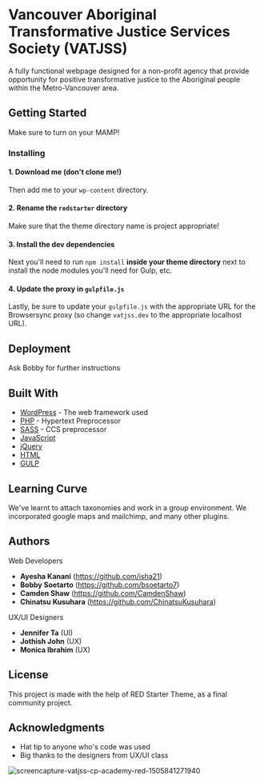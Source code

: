 # Vancouver Aboriginal Transformative Justice Services Society (VATJSS)

A fully functional webpage designed for a non-profit agency that provide opportunity for positive transformative justice to the Aboriginal people within the Metro-Vancouver area.

## Getting Started

Make sure to turn on your MAMP!

### Installing

#### 1. Download me (don't clone me!)
Then add me to your `wp-content` directory.

#### 2. Rename the `redstarter` directory
Make sure that the theme directory name is project appropriate!

#### 3. Install the dev dependencies
Next you'll need to run `npm install` **inside your theme directory** next to install the node modules you'll need for Gulp, etc.

#### 4. Update the proxy in `gulpfile.js`
Lastly, be sure to update your `gulpfile.js` with the appropriate URL for the Browsersync proxy (so change `vatjss.dev` to the appropriate localhost URL).

## Deployment

Ask Bobby for further instructions

## Built With

* [WordPress](https://wordpress.org/) - The web framework used
* [PHP](http://php.net/) - Hypertext Preprocessor
* [SASS](http://sass-lang.com/) - CCS preprocessor
* [JavaScript](https://www.javascript.com/) 
* [jQuery](https://jquery.com/)
* [HTML](http://html.com/)
* [GULP](https://gulpjs.com/)

## Learning Curve

We've learnt to attach taxonomies and work in a group environment. We incorporated google maps and mailchimp, and many other plugins.

## Authors

Web Developers
* **Ayesha Kanani** (https://github.com/isha21)
* **Bobby Soetarto** (https://github.com/bsoetarto7)
* **Camden Shaw** (https://github.com/CamdenShaw)
* **Chinatsu Kusuhara** (https://github.com/ChinatsuKusuhara)

UX/UI Designers
* **Jennifer Ta** (UI)
* **Jothish John** (UX)
* **Monica Ibrahim** (UX)

## License

This project is made with the help of RED Starter Theme, as a final community project.

## Acknowledgments

* Hat tip to anyone who's code was used
* Big thanks to the designers from UX/UI class

![screencapture-vatjss-cp-academy-red-1505841271940](https://user-images.githubusercontent.com/29563161/30605557-627279c6-9d23-11e7-820c-d1f5f36a7e93.png)